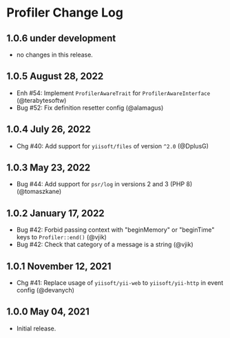 # Profiler Change Log

## 1.0.6 under development

- no changes in this release.

## 1.0.5 August 28, 2022

- Enh #54: Implement `ProfilerAwareTrait` for `ProfilerAwareInterface` (@terabytesoftw)
- Bug #52: Fix definition resetter config (@alamagus)

## 1.0.4 July 26, 2022

- Chg #40: Add support for `yiisoft/files` of version `^2.0` (@DplusG)

## 1.0.3 May 23, 2022

- Bug #44: Add support for `psr/log` in versions 2 and 3 (PHP 8) (@tomaszkane)

## 1.0.2 January 17, 2022

- Bug #42: Forbid passing context with "beginMemory" or "beginTime" keys to `Profiler::end()` (@vjik)
- Bug #42: Check that category of a message is a string (@vjik)

## 1.0.1 November 12, 2021

- Chg #41: Replace usage of `yiisoft/yii-web` to `yiisoft/yii-http` in event config (@devanych)

## 1.0.0 May 04, 2021

- Initial release.
